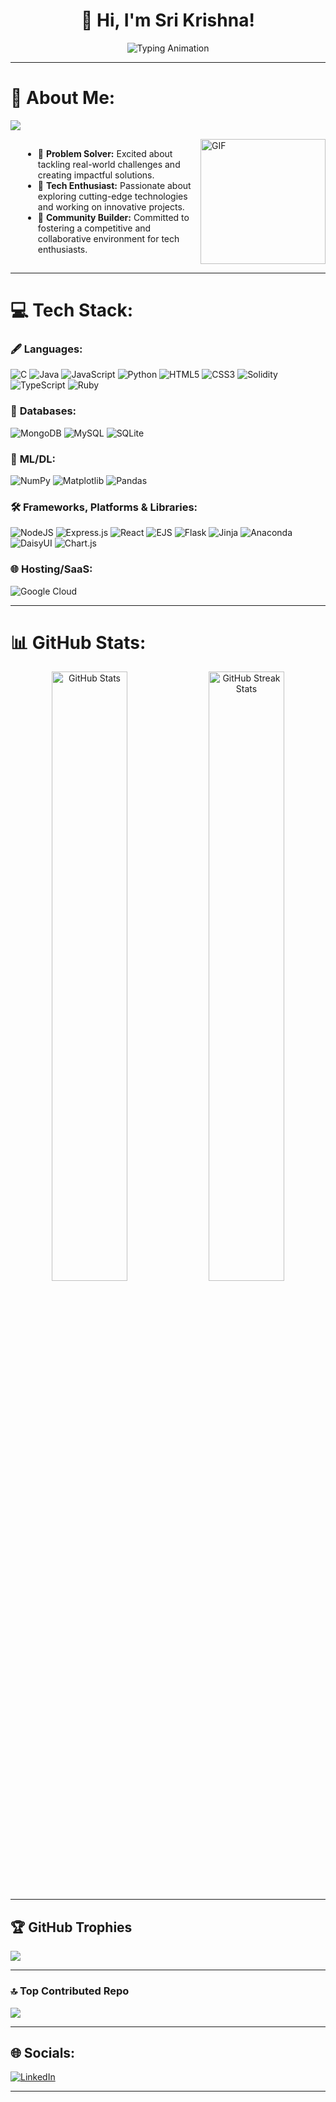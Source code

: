 <h1 align="center">👋 Hi, I'm Sri Krishna!</h1>
<div align="center">
  <img src="https://readme-typing-svg.herokuapp.com?font=Roboto&color=%2300FF00&size=24&center=true&vCenter=true&width=450&lines=Welcome+to+my+GitHub+profile!;Developer+%7C+Tech+Enthusiast;" alt="Typing Animation">
</div>

---

# 💫 About Me:  

[![](https://visitcount.itsvg.in/api?id=Sri-Krishna-R-Hebbar&icon=6&color=13)](https://visitcount.itsvg.in)
<div style="display: flex; align-items: center; justify-content: space-between;">
  <ul style="list-style-type: disc; margin-left: 20px;">
    <li>🧠 <b>Problem Solver:</b> Excited about tackling real-world challenges and creating impactful solutions.</li>
    <li>🚀 <b>Tech Enthusiast:</b> Passionate about exploring cutting-edge technologies and working on innovative projects.</li>
    <li>🌟 <b>Community Builder:</b> Committed to fostering a competitive and collaborative environment for tech enthusiasts.</li>
  </ul>
  <img src="https://user-images.githubusercontent.com/74038190/212746035-d5c61762-973c-44c0-aec7-887f3b7690e3.gif" width="200" alt="GIF">
</div>

---

# 💻 Tech Stack:  

### 🖋️ **Languages:**  
![C](https://img.shields.io/badge/c-%2300599C.svg?style=for-the-badge&logo=c&logoColor=white)  ![Java](https://img.shields.io/badge/java-%23ED8B00.svg?style=for-the-badge&logo=openjdk&logoColor=white) ![JavaScript](https://img.shields.io/badge/javascript-%23323330.svg?style=for-the-badge&logo=javascript&logoColor=%23F7DF1E) ![Python](https://img.shields.io/badge/python-3670A0?style=for-the-badge&logo=python&logoColor=ffdd54) ![HTML5](https://img.shields.io/badge/html5-%23E34F26.svg?style=for-the-badge&logo=html5&logoColor=white) ![CSS3](https://img.shields.io/badge/css3-%231572B6.svg?style=for-the-badge&logo=css3&logoColor=white) ![Solidity](https://img.shields.io/badge/Solidity-%23363636.svg?style=for-the-badge&logo=solidity&logoColor=white) ![TypeScript](https://img.shields.io/badge/typescript-%23007ACC.svg?style=for-the-badge&logo=typescript&logoColor=white) ![Ruby](https://img.shields.io/badge/ruby-%23CC342D.svg?style=for-the-badge&logo=ruby&logoColor=white) 

### 💾 **Databases:**  
![MongoDB](https://img.shields.io/badge/MongoDB-%234ea94b.svg?style=for-the-badge&logo=mongodb&logoColor=white) ![MySQL](https://img.shields.io/badge/mysql-4479A1.svg?style=for-the-badge&logo=mysql&logoColor=white) ![SQLite](https://img.shields.io/badge/sqlite-%2307405e.svg?style=for-the-badge&logo=sqlite&logoColor=white)
### 🤖 **ML/DL:**  
![NumPy](https://img.shields.io/badge/numpy-%23013243.svg?style=for-the-badge&logo=numpy&logoColor=white) ![Matplotlib](https://img.shields.io/badge/Matplotlib-%23ffffff.svg?style=for-the-badge&logo=Matplotlib&logoColor=black) ![Pandas](https://img.shields.io/badge/pandas-%23150458.svg?style=for-the-badge&logo=pandas&logoColor=white)  

### 🛠️ **Frameworks, Platforms & Libraries:**  
![NodeJS](https://img.shields.io/badge/node.js-6DA55F?style=for-the-badge&logo=node.js&logoColor=white) ![Express.js](https://img.shields.io/badge/express.js-%23404d59.svg?style=for-the-badge&logo=express&logoColor=%2361DAFB) ![React](https://img.shields.io/badge/react-%2320232a.svg?style=for-the-badge&logo=react&logoColor=%2361DAFB) ![EJS](https://img.shields.io/badge/ejs-%23B4CA65.svg?style=for-the-badge&logo=ejs&logoColor=black) ![Flask](https://img.shields.io/badge/flask-%23000.svg?style=for-the-badge&logo=flask&logoColor=white) ![Jinja](https://img.shields.io/badge/jinja-white.svg?style=for-the-badge&logo=jinja&logoColor=black)  ![Anaconda](https://img.shields.io/badge/Anaconda-%2344A833.svg?style=for-the-badge&logo=anaconda&logoColor=white) ![DaisyUI](https://img.shields.io/badge/daisyui-5A0EF8?style=for-the-badge&logo=daisyui&logoColor=white) ![Chart.js](https://img.shields.io/badge/chart.js-F5788D.svg?style=for-the-badge&logo=chart.js&logoColor=white)     

### 🌐 **Hosting/SaaS:**  
![Google Cloud](https://img.shields.io/badge/GoogleCloud-%234285F4.svg?style=for-the-badge&logo=google-cloud&logoColor=white)  

---

# 📊 GitHub Stats:  
<div align="center">  
  <img src="https://github-readme-stats.vercel.app/api?username=Sri-Krishna-R-Hebbar&theme=dark&hide_border=false&include_all_commits=true&count_private=true" width="49%" height = "50%"alt="GitHub Stats">  
  <img src="https://github-readme-streak-stats.herokuapp.com/?user=Sri-Krishna-R-Hebbar&theme=dark&hide_border=false" width="49%" height = "50%" alt="GitHub Streak Stats">  
</div> 

---

## 🏆 GitHub Trophies  
![](https://github-profile-trophy.vercel.app/?username=Sri-Krishna-R-Hebbar&theme=radical&no-frame=false&no-bg=false&margin-w=4)  

---

### 🔝 Top Contributed Repo  
![](https://github-contributor-stats.vercel.app/api?username=Sri-Krishna-R-Hebbar&limit=5&theme=dark&combine_all_yearly_contributions=true)  

---

## 🌐 Socials:  
[![LinkedIn](https://img.shields.io/badge/LinkedIn-%230077B5.svg?logo=linkedin&logoColor=white)](https://linkedin.com/in/www.linkedin.com/in/srikrishnarhebbar) 

---
